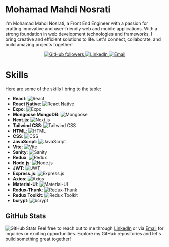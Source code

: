 # Mohamad Mahdi Nosrati

I'm Mohamad Mahdi Nosrati, a Front End Engineer with a passion for crafting innovative and user-friendly web and mobile applications. With a strong foundation in web development technologies and frameworks, I bring creative and efficient solutions to life. Let's connect, collaborate, and build amazing projects together!
<p align="center">
  <a href="https://github.com/mmnsrti">
    <img src="https://img.shields.io/github/followers/mmnsrti?label=Follow&style=social" alt="GitHub followers" />
  </a>
  <a href="https://www.linkedin.com/in/mohamad-mahdi-nosrati-4b6988269/">
    <img src="https://img.shields.io/badge/LinkedIn-Connect-blue" alt="LinkedIn" />
  </a>
  <a href="mailto:mmnsrti@gmail.com">
    <img src="https://img.shields.io/badge/Email-Contact-red" alt="Email" />
  </a>
</p>

# Skills

Here are some of the skills I bring to the table:

- **React**: ![React](https://img.shields.io/badge/React-61DAFB?logo=react&logoColor=white)
- **React Native**: ![React Native](https://img.shields.io/badge/React_Native-61DAFB?logo=react&logoColor=white)
- **Expo**: ![Expo](https://img.shields.io/badge/Expo-000020?logo=expo&logoColor=white)
- **Mongoose MongoDB**: ![Mongoose](https://img.shields.io/badge/Mongoose-47A248?logo=mongodb&logoColor=white)
- **Next.js**: ![Next.js](https://img.shields.io/badge/Next.js-000000?logo=next.js&logoColor=white)
- **Tailwind CSS**: ![Tailwind CSS](https://img.shields.io/badge/Tailwind_CSS-38B2AC?logo=tailwind-css&logoColor=white)
- **HTML**: ![HTML](https://img.shields.io/badge/HTML-E34F26?logo=html5&logoColor=white)
- **CSS**: ![CSS](https://img.shields.io/badge/CSS-1572B6?logo=css3&logoColor=white)
- **JavaScript**: ![JavaScript](https://img.shields.io/badge/JavaScript-F7DF1E?logo=javascript&logoColor=black)
- **Vite**: ![Vite](https://img.shields.io/badge/Vite-646CFF?logo=vite&logoColor=white)
- **Sanity**: ![Sanity](https://img.shields.io/badge/Sanity-333333?logo=sanity&logoColor=white)
- **Redux**: ![Redux](https://img.shields.io/badge/Redux-764ABC?logo=redux&logoColor=white)
- **Node.js**: ![Node.js](https://img.shields.io/badge/Node.js-339933?logo=node.js&logoColor=white)
- **JWT**: ![JWT](https://img.shields.io/badge/JWT-000000?logo=json-web-tokens&logoColor=white)
- **Express.js**: ![Express.js](https://img.shields.io/badge/Express.js-000000?logo=express&logoColor=white)
- **Axios**: ![Axios](https://img.shields.io/badge/Axios-000000?logo=axios&logoColor=white)
- **Material-UI**: ![Material-UI](https://img.shields.io/badge/Material_UI-0081CB?logo=material-ui&logoColor=white)
- **Redux-Thunk**: ![Redux-Thunk](https://img.shields.io/badge/Redux-Thunk-764ABC?logo=redux&logoColor=white)
- **Redux Toolkit**: ![Redux Toolkit](https://img.shields.io/badge/Redux_Toolkit-764ABC?logo=redux&logoColor=white)
- **bcrypt**: ![bcrypt](https://img.shields.io/badge/bcrypt-BC0101?logo=node.js&logoColor=white)

## GitHub Stats

![GitHub Stats](https://github-readme-stats.vercel.app/api?username=mmnsrti&show_icons=true&theme=dark)
Feel free to reach out to me through [LinkedIn](https://www.linkedin.com/in/mohamad-mahdi-nosrati-4b6988269/) or via [Email](mailto:mmnsrti@gmail.com) for inquiries or exciting opportunities.
Explore my GitHub repositories and let's build something great together!
